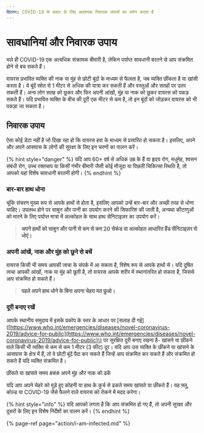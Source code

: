 ```yaml
---
विवरण: COVID-19 के प्रसार के लिए आवश्यक निवारक उपायों का वर्णन करता है
---
```


# सावधानियां और निवारक उपाय

भले ही COVID-19 एक अत्यधिक संक्रामक बीमारी है, लेकिन पर्याप्त सावधानी बरतने से आप संक्रमित होने से बच सकते हैं।

वायरस प्रभावित व्यक्ति की नाक या मुंह से छोटी बूंदों के माध्यम से फैलता है, जब व्यक्ति छींकता है या खांसी करता है। ये बूंदें स्रोत से 1 मीटर से अधिक की यात्रा कर सकती हैं और वस्तुओं और सतहों पर उतर सकती हैं। अन्य लोग सतह को छूकर और फिर अपनी आंखों, मुंह या नाक को छूकर वायरस को पकड़ सकते हैं। यदि प्रभावित व्यक्ति के बीच की दूरी एक मीटर से कम है, तो इन बूंदों को जोड़कर वायरस को भी पकड़ा जा सकता है।

## निवारक उपाय

ऐसा कोई डेटा नहीं है जो दिखा रहा हो कि वायरस हवा के माध्यम से प्रसारित हो सकता है। इसलिए, अपने और अपने आसपास के लोगों की सुरक्षा के लिए इन चरणों का पालन करें।

{% hint style="danger" %}
यदि आप 60+ वर्ष से अधिक उम्र के हैं या हृदय रोग, मधुमेह, श्वसन संबंधी रोग, उच्च रक्तचाप या किसी गंभीर बीमारी जैसी कोई मौजूदा या पिछली चिकित्सा स्थिति है, तो आपको यहां विशेष सावधानी बरतनी होगी।
{% endhint %}

### बार-बार हाथ धोना

चूंकि संचरण मुख्य रूप से आपके हाथों से होता है, इसलिए आपको उन्हें बार-बार और अच्छी तरह से धोना चाहिए। उपलब्ध होने पर साबुन और पानी का उपयोग करने की सिफारिश की जाती है, अन्यथा कीटाणुओं को मारने के लिए पर्याप्त मात्रा में अल्कोहल के साथ हाथ सेनिटाइज़र का उपयोग करें।

> **अपने हाथों को साबुन और पानी से कम से कम 20 सेकंड या अल्कोहल आधारित हैंड सैनिटाइज़र से धोएं।**

### अपनी आंखें, नाक और मुंह को छूने से बचें

वायरस किसी भी समय आपकी त्वचा के संपर्क में आ सकता है, विशेष रूप से आपके हाथों से। यदि दूषित त्वचा आपकी आंखों, नाक या मुंह को छूती है, तो वायरस आपके शरीर में स्थानांतरित हो सकता है, जिससे आप संक्रमित हो सकते हैं।

> **पहले अपने हाथ धोने के बिना अपना चेहरा मत छुओ।**

### **दूरी बनाए रखें**

आपके स्थानीय समुदाय में इसके प्रकोप के स्तर के आधार पर \[सलाह दी गई\] \([https://www.who.int/emergencies/diseases/novel-coronavirus-2019/advice-for-public](https://www.who.int/emergencies/diseases/novel-coronavirus-2019/advice-for-public)\) पर सुरक्षित दूरी बनाए रखना है- खांसने या छींकने वाले किसी भी व्यक्ति से कम से कम 1 मीटर \(3 फीट\) दूर। यदि आप उस व्यक्ति के छींकने या खांसने के आसपास के क्षेत्र में हैं, तो वे छोटी बूंदें पैदा कर सकते हैं जिन्हें आप संक्रमित कर सकते हैं और संक्रमित हो सकते हैं यदि व्यक्ति संक्रमित है।

छींकते या खांसते समय \#\#\# अपने मुंह और नाक को ढकें

यदि आप अपने चेहरे को मुड़े हुए कोहनी या हाथ के कुर्च से ढकते समय खांसते या छींकते हैं। यह फ़्लू, कोल्ड या COVID-19 जैसे फैलने वाले वायरस को रोकने में मदद करेगा।

{% hint style="info" %}
यदि आपको लगता है कि आप संक्रमित हो गए हैं, तो अपनी सुरक्षा और दूसरों के लिए इन विशेष निर्देशों का पालन करें।
{% endhint %}

{% page-ref page="action/i-am-infected.md" %}

